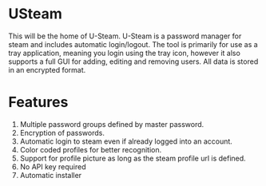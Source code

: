 # USteam
This will be the home of U-Steam.
U-Steam is a password manager for steam and includes automatic login/logout.
The tool is primarily for use as a tray application, meaning you login using the tray icon, however it also supports a full GUI for adding, editing and removing users.
All data is stored in an encrypted format.

# Features
1. Multiple password groups defined by master password.
2. Encryption of passwords.
3. Automatic login to steam even if already logged into an account.
4. Color coded profiles for better recognition.
5. Support for profile picture as long as the steam profile url is defined.
6. No API key required
7. Automatic installer
